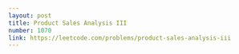 ```yaml
---
layout: post
title: Product Sales Analysis III
number: 1070
link: https://leetcode.com/problems/product-sales-analysis-iii
---
```

